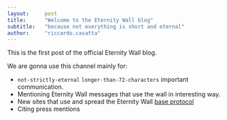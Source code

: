 ```yaml
---
layout:     post
title:      "Welcome to the Eternity Wall blog"
subtitle:   "because not everything is short and eternal"
author:     "riccardo.casatta"
---
```


This is the first post of the official Eternity Wall blog.

We are gonna use this channel mainly for:

* `not-strictly-eternal` `longer-than-72-characters` important communication.
* Mentioning Eternity Wall messages that use the wall in interesting way.
* New sites that use and spread the Eternity Wall [base protocol](http://eternitywall.it/api)
* Citing press mentions
